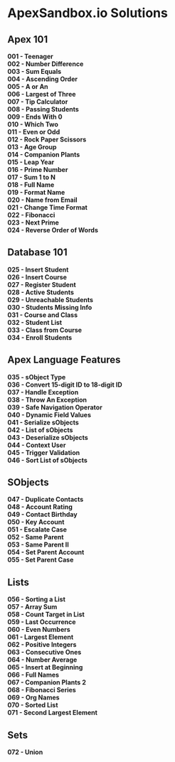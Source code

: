 # ApexSandbox.io Solutions

## Apex 101

**001 - Teenager**  
**002 - Number Difference**  
**003 - Sum Equals**  
**004 - Ascending Order**  
**005 - A or An**  
**006 - Largest of Three**  
**007 - Tip Calculator**  
**008 - Passing Students**  
**009 - Ends With 0**  
**010 - Which Two**  
**011 - Even or Odd**  
**012 - Rock Paper Scissors**  
**013 - Age Group**  
**014 - Companion Plants**  
**015 - Leap Year**  
**016 - Prime Number**  
**017 - Sum 1 to N**  
**018 - Full Name**  
**019 - Format Name**  
**020 - Name from Email**  
**021 - Change Time Format**  
**022 - Fibonacci**  
**023 - Next Prime**  
**024 - Reverse Order of Words**  

## Database 101

**025 - Insert Student**  
**026 - Insert Course**  
**027 - Register Student**  
**028 - Active Students**  
**029 - Unreachable Students**  
**030 - Students Missing Info**  
**031 - Course and Class**  
**032 - Student List**  
**033 - Class from Course**  
**034 - Enroll Students**  

## Apex Language Features

**035 - sObject Type**  
**036 - Convert 15-digit ID to 18-digit ID**  
**037 - Handle Exception**  
**038 - Throw An Exception**  
**039 - Safe Navigation Operator**  
**040 - Dynamic Field Values**  
**041 - Serialize sObjects**  
**042 - List of sObjects**  
**043 - Deserialize sObjects**  
**044 - Context User**  
**045 - Trigger Validation**  
**046 - Sort List of sObjects**  

## SObjects

**047 - Duplicate Contacts**  
**048 - Account Rating**  
**049 - Contact Birthday**  
**050 - Key Account**  
**051 - Escalate Case**  
**052 - Same Parent**  
**053 - Same Parent II**  
**054 - Set Parent Account**  
**055 - Set Parent Case**  

## Lists

**056 - Sorting a List**  
**057 - Array Sum**  
**058 - Count Target in List**  
**059 - Last Occurrence**  
**060 - Even Numbers**  
**061 - Largest Element**  
**062 - Positive Integers**  
**063 - Consecutive Ones**  
**064 - Number Average**  
**065 - Insert at Beginning**  
**066 - Full Names**  
**067 - Companion Plants 2**  
**068 - Fibonacci Series**  
**069 - Org Names**  
**070 - Sorted List**  
**071 - Second Largest Element**  

## Sets

**072 -  Union**  